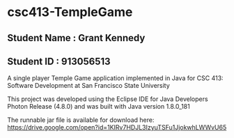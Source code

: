 # csc413-TempleGame

## Student Name : Grant Kennedy
## Student ID : 913056513

A single player Temple Game application implemented in Java for CSC 413: Software Development at San Francisco State University

This project was developed using the Eclipse IDE for Java Developers Photon Release (4.8.0) and was built with Java version 1.8.0_181

The runnable jar file is available for download here:
https://drive.google.com/open?id=1KIRv7HDJL3IzyuTSFu1JjokwhLWWvU65


